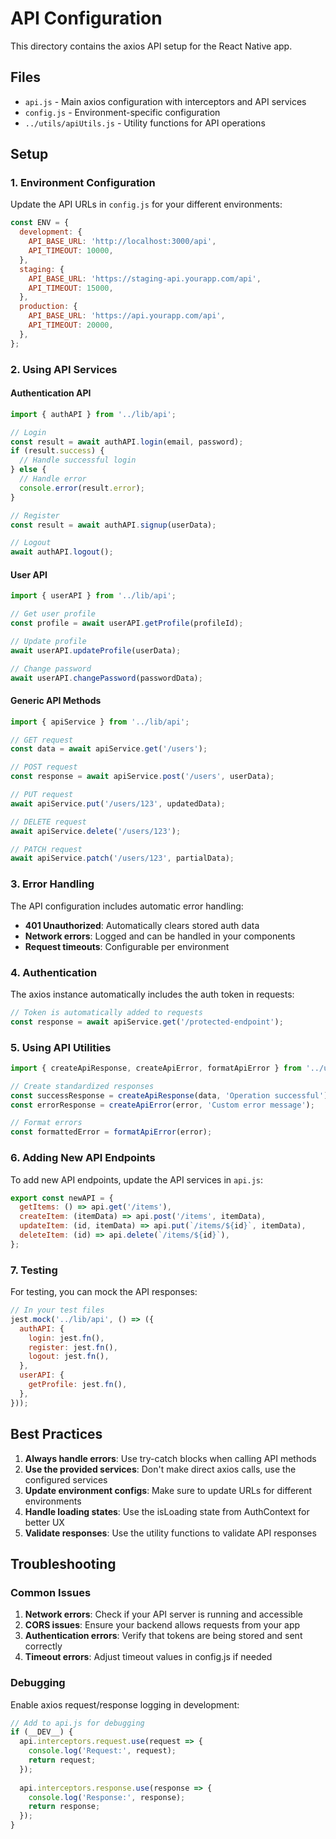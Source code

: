 # API Configuration

This directory contains the axios API setup for the React Native app.

## Files

- `api.js` - Main axios configuration with interceptors and API services
- `config.js` - Environment-specific configuration
- `../utils/apiUtils.js` - Utility functions for API operations

## Setup

### 1. Environment Configuration

Update the API URLs in `config.js` for your different environments:

```javascript
const ENV = {
  development: {
    API_BASE_URL: 'http://localhost:3000/api',
    API_TIMEOUT: 10000,
  },
  staging: {
    API_BASE_URL: 'https://staging-api.yourapp.com/api',
    API_TIMEOUT: 15000,
  },
  production: {
    API_BASE_URL: 'https://api.yourapp.com/api',
    API_TIMEOUT: 20000,
  },
};
```

### 2. Using API Services

#### Authentication API

```javascript
import { authAPI } from '../lib/api';

// Login
const result = await authAPI.login(email, password);
if (result.success) {
  // Handle successful login
} else {
  // Handle error
  console.error(result.error);
}

// Register
const result = await authAPI.signup(userData);

// Logout
await authAPI.logout();
```

#### User API

```javascript
import { userAPI } from '../lib/api';

// Get user profile
const profile = await userAPI.getProfile(profileId);

// Update profile
await userAPI.updateProfile(userData);

// Change password
await userAPI.changePassword(passwordData);
```

#### Generic API Methods

```javascript
import { apiService } from '../lib/api';

// GET request
const data = await apiService.get('/users');

// POST request
const response = await apiService.post('/users', userData);

// PUT request
await apiService.put('/users/123', updatedData);

// DELETE request
await apiService.delete('/users/123');

// PATCH request
await apiService.patch('/users/123', partialData);
```

### 3. Error Handling

The API configuration includes automatic error handling:

- **401 Unauthorized**: Automatically clears stored auth data
- **Network errors**: Logged and can be handled in your components
- **Request timeouts**: Configurable per environment

### 4. Authentication

The axios instance automatically includes the auth token in requests:

```javascript
// Token is automatically added to requests
const response = await apiService.get('/protected-endpoint');
```

### 5. Using API Utilities

```javascript
import { createApiResponse, createApiError, formatApiError } from '../utils/apiUtils';

// Create standardized responses
const successResponse = createApiResponse(data, 'Operation successful');
const errorResponse = createApiError(error, 'Custom error message');

// Format errors
const formattedError = formatApiError(error);
```

### 6. Adding New API Endpoints

To add new API endpoints, update the API services in `api.js`:

```javascript
export const newAPI = {
  getItems: () => api.get('/items'),
  createItem: (itemData) => api.post('/items', itemData),
  updateItem: (id, itemData) => api.put(`/items/${id}`, itemData),
  deleteItem: (id) => api.delete(`/items/${id}`),
};
```

### 7. Testing

For testing, you can mock the API responses:

```javascript
// In your test files
jest.mock('../lib/api', () => ({
  authAPI: {
    login: jest.fn(),
    register: jest.fn(),
    logout: jest.fn(),
  },
  userAPI: {
    getProfile: jest.fn(),
  },
}));
```

## Best Practices

1. **Always handle errors**: Use try-catch blocks when calling API methods
2. **Use the provided services**: Don't make direct axios calls, use the configured services
3. **Update environment configs**: Make sure to update URLs for different environments
4. **Handle loading states**: Use the isLoading state from AuthContext for better UX
5. **Validate responses**: Use the utility functions to validate API responses

## Troubleshooting

### Common Issues

1. **Network errors**: Check if your API server is running and accessible
2. **CORS issues**: Ensure your backend allows requests from your app
3. **Authentication errors**: Verify that tokens are being stored and sent correctly
4. **Timeout errors**: Adjust timeout values in config.js if needed

### Debugging

Enable axios request/response logging in development:

```javascript
// Add to api.js for debugging
if (__DEV__) {
  api.interceptors.request.use(request => {
    console.log('Request:', request);
    return request;
  });
  
  api.interceptors.response.use(response => {
    console.log('Response:', response);
    return response;
  });
}
``` 